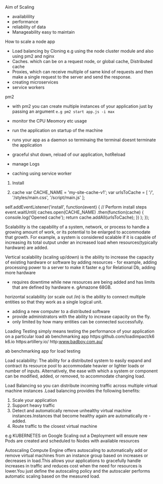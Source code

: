 

Aim of Scaling
- availablility
- performance
- reliability of data
- Manageability easy to maintain

 How to scale a node app
- Load balancing by Cloning e.g using the node cluster module and also using pm2 and nginx
- Caches. which can be on a request node, or global cache, Distributed cache
- Proxies, which can receive multiple of same kind of requests and then make a single request to the server and send the response.
- creating microservices
- service workers

pm2
- with pm2 you can create multiple instances of your application just by passing an argument
`e.g pm2 start app.js -i max`
- monitor the CPU  Meomory etc usage
- run the application on startup of the machine
- runs your app as a daemon so terminaing the terminal doesnt terminate the application
- graceful shut down, reload of our application, hotReload
- manage Logs


- caching using service worker

1. Install

2. cache
var CACHE_NAME = 'my-site-cache-v1';
var urlsToCache = [
  '/',
  '/styles/main.css',
  '/script/main.js'
];

self.addEventListener('install', function(event) {
  // Perform install steps
  event.waitUntil(
    caches.open(CACHE_NAME)
      .then(function(cache) {
        console.log('Opened cache');
        return cache.addAll(urlsToCache);
      })
  );
});



Scalability is the capability of a system, network, or process to handle a growing amount of work, or its potential to be enlarged to accommodate that growth. For example, a system is considered scalable if it is capable of increasing its total output under an increased load when resources(typically hardware) are added.

Vertical scalability (scaling up/down) is the ability to increase the capacity of existing hardware or software by adding resources - for example, adding processing power to a server to make it faster e.g for Relational Db, adding more hardware 
- requires downtime while new resources are being added and has limits that are defined by hardware e. gAmazone 68GB.

horizontal scalability (or scale out /in) is the ability to connect multiple entities so that they work as a single logical unit.
-  adding a new computer to a distributed software
- provide administrators with the ability to increase capacity on the fly.
- only limited by how many entities can be connected successfully. 

Loading Testing simply means testing the performance of your application on a particular load
ab benchmarking app
https:github.com/loadimpact/k6
k6.io
https:artillery.io/
http:www.badboy.com.au/


ab benchmarking app for load testing

Load scalability: The ability for a distributed system to easily expand and contract its resource pool to accommodate heavier or lighter loads or number of inputs. Alternatively, the ease with which a system or component can be modified, added, or removed, to accommodate changing load.

Load Balancing
 so you can distribute incoming traffic across multiple virtual machine instances
 .Load balancing provides the following benefits:
 1. Scale your application
 2. Support heavy traffic
 3. Detect and automatically remove unhealthy virtual machine instances.Instances that become healthy again are automatically re - added.
 4. Route traffic to the closest virtual machine

 e.g KUBERNETES on Google Scaling out a Deployment will ensure new Pods are created and scheduled to Nodes with available resources

 Autoscaling
 Compute Engine offers autoscaling to automatically add or remove virtual machines from an instance group based on increases or decreases in load.This allows your applications to gracefully handle increases in traffic and reduces cost when the need for resources is lower.You just define the autoscaling policy and the autoscaler performs automatic scaling based on the measured load.

